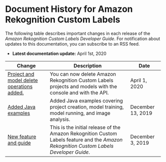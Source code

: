 # Document History for Amazon Rekognition Custom Labels<a name="document-history"></a>

The following table describes important changes in each release of the *Amazon Rekognition Custom Labels Developer Guide*\. For notification about updates to this documentation, you can subscribe to an RSS feed\. 
+ **Latest documentation update:** April 1st, 2020

| Change | Description | Date | 
| --- |--- |--- |
| [Project and model delete operations added\.](#document-history) | You can now delete Amazon Rekognition Custom Labels projects and models with the console and with the API\. | April 1, 2020 | 
| [Added Java examples](#document-history) | Added Java examples covering project creation, model training, model running, and image analysis\. | December 13, 2019 | 
| [New feature and guide](#document-history) | This is the initial release of the Amazon Rekognition Custom Labels feature and the *Amazon Rekognition Custom Labels Developer Guide*\. | December 3, 2019 | 